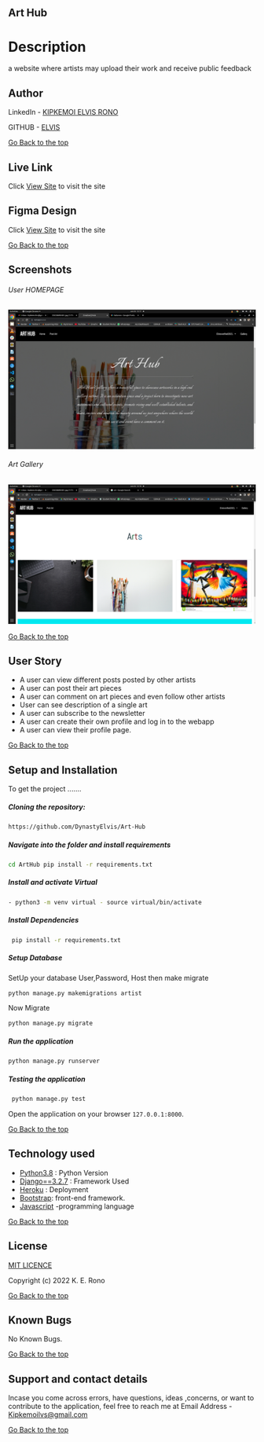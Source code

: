 ## Art Hub

# Description  
a website where artists may upload their work and receive public feedback

## Author  
  
LinkedIn - [KIPKEMOI ELVIS RONO](https://ke.linkedin.com/in/kipkemoi-elvis-aa3548209?trk=public_profile_samename-profile)


GITHUB - [ELVIS](https://github.com/DynastyElvis)


[Go Back to the top](#Art-Hub)

##  Live Link  
 Click [View Site](https://elvis-arthub.herokuapp.com/)  to visit the site

## Figma Design
 Click [View Site](https://www.figma.com/file/MeHFr28dnI7gmZN5dLEKKB/Art-Hub-Design?node-id=0%3A1)  to visit the site

[Go Back to the top](#Art-Hub)
## Screenshots 
###### User HOMEPAGE
 
<img src="https://raw.githubusercontent.com/DynastyElvis/Art-Hub/master/media/Screenshot%20from%202022-06-25%2012-17-35.png">
 

 ###### Art Gallery
 <img src="https://raw.githubusercontent.com/DynastyElvis/Art-Hub/master/media/Screenshot%20from%202022-06-25%2012-19-22.png">

[Go Back to the top](#Art-Hub)


## User Story  
  
* A user can view different posts posted by other artists
* A user can post their art pieces
* A user can comment on art pieces and even follow other artists 
* User can see description of a single art  
* A user can subscribe to the newsletter
* A user can create their own profile and log in to the webapp
* A user can view their profile page. 
  
[Go Back to the top](#Art-Hub)
  
## Setup and Installation  
To get the project .......  
  
##### Cloning the repository:  
```bash
https://github.com/DynastyElvis/Art-Hub
```
##### Navigate into the folder and install requirements  
 ```bash
 cd ArtHub pip install -r requirements.txt 
 ```
##### Install and activate Virtual  
```bash
- python3 -m venv virtual - source virtual/bin/activate
```
##### Install Dependencies  
```bash
 pip install -r requirements.txt 
``` 
 ##### Setup Database  
  SetUp your database User,Password, Host then make migrate  
 ```bash 
python manage.py makemigrations artist
 ``` 
 Now Migrate

```bash
python manage.py migrate 
```
##### Run the application  
```bash
python manage.py runserver 
```
##### Testing the application  
```bash
 python manage.py test 
```
Open the application on your browser `127.0.0.1:8000`.  
  
[Go Back to the top](#Art-Hub)
  
## Technology used
* [Python3.8](https://www.python.org/) : Python Version
* [Django==3.2.7](https://docs.djangoproject.com/en/2.2/) : Framework Used
* [Heroku](https://heroku.com) : Deployment
* [Bootstrap](https://getbootstrap.com/): front-end framework.
* [Javascript](https://www.javascript.com/) -programming language

  
[Go Back to the top](#Art-Hub)

## License

[MIT LICENCE](https://github.com/DynastyElvis/The-Neighbourhood./blob/master/LICENSE)


Copyright (c) 2022 K. E. Rono



[Go Back to the top](#Art-Hub)

## Known Bugs

No Known Bugs.


[Go Back to the top](#Art-Hub)

## Support and contact details
 Incase you come across errors, have questions, ideas ,concerns, or want to contribute to the application, feel free to reach me at 
Email Address - [Kipkemoilvs@gmail.com](Kipkemoilvs@gmail.com)


[Go Back to the top](#Art-Hub)